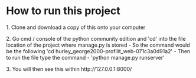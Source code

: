 <H1> How to run this project </H1>

<p> 1. Clone and download a copy of this onto your computer </p>

<p> 2. Go cmd / console of the python community edition and 'cd' into the file location of the project where manage.py is stored - So the command would be the following 'cd hurley_george2000-profilit_web-071c3a0d91a2' - Then to run the file type the
  command - 'python manage.py runserver' </p>

<p> 3. You will then see this within  http://127.0.0.1:8000/ </p>
